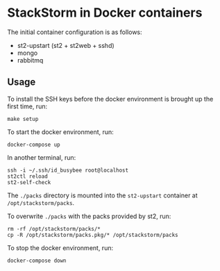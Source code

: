 # StackStorm in Docker containers

The initial container configuration is as follows:

 - st2-upstart (st2 + st2web + sshd)
 - mongo
 - rabbitmq

## Usage

To install the SSH keys before the docker environment is brought up the first time, run:

  ```
  make setup
  ```

To start the docker environment, run:

  ```
  docker-compose up
  ```

In another terminal, run:

  ```
  ssh -i ~/.ssh/id_busybee root@localhost
  st2ctl reload
  st2-self-check
  ```

The `./packs` directory is mounted into the `st2-upstart` container at `/opt/stackstorm/packs`.

To overwrite `./packs` with the packs provided by st2, run:

  ```
  rm -rf /opt/stackstorm/packs/*
  cp -R /opt/stackstorm/packs.pkg/* /opt/stackstorm/packs
  ```

To stop the docker environment, run:

  ```
  docker-compose down
  ```
